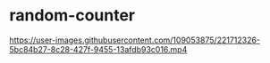 # random-counter

https://user-images.githubusercontent.com/109053875/221712326-5bc84b27-8c28-427f-9455-13afdb93c016.mp4


